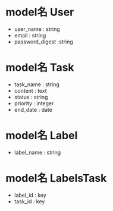 # model名 User
- user_name : string
- email : string
- password_digest :string

# model名 Task
- task_name : string
- content : text
- status : string
- priority : integer
- end_date : date

# model名 Label
- label_name : string

# model名 LabelsTask
- label_id : key
- task_id : key
